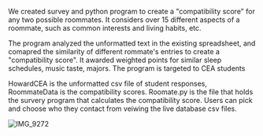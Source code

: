 We created survey and python program to create a "compatibility score" for any two possible roommates. It considers over 15 different aspects of a roommate, such as common interests and living habits, etc. 


The program analyzed the unformatted text in the existing spreadsheet, and comapred the similarity of different rommate's entries to create a "compatibility score". It awarded weighted points for similar sleep schedules, music taste, majors. The program is targeted to CEA students

HowardCEA is the unformatted csv file of student responses, RoommateData is the compatibility scores. 
Roomate.py is the file that holds the survery program that calculates the compatibility score. Users can pick and choose who they contact from veiwing the live database csv files. 


![IMG_9272](https://user-images.githubusercontent.com/84060702/206353098-0cf4ae04-acc7-4436-a690-2974aa7e18ad.PNG)
